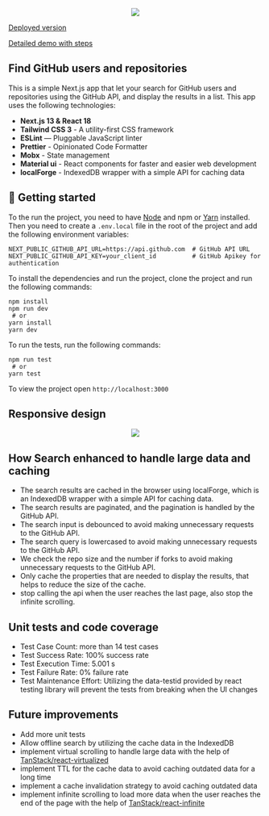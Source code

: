<p align="center">
  <img src="public/gifs/search-1.gif">
</p>

[Deployed version](https://seera-task.vercel.app/)

[Detailed demo with steps](https://app.supademo.com/demo/hapaw3tYXqRMRrzlDiDmn)

## Find GitHub users and repositories
This is a simple Next.js app that let your search for GitHub users and repositories using the GitHub API, and display the results in a list.
This app uses the following technologies:
-  **Next.js 13 & React 18**
-  **Tailwind CSS 3** - A utility-first CSS framework
-  **ESLint** — Pluggable JavaScript linter
-  **Prettier** - Opinionated Code Formatter
-  **Mobx** - State management
-  **Material ui** - React components for faster and easier web development
-  **localForge** - IndexedDB wrapper with a simple API for caching data

## 🚀 Getting started
To the run the project, you need to have [Node](https://nodejs.org/en/) and npm or [Yarn](https://yarnpkg.com/) installed.
Then you need to create a `.env.local` file in the root of the project and add the following environment variables:
```agsl
NEXT_PUBLIC_GITHUB_API_URL=https://api.github.com  # GitHub API URL
NEXT_PUBLIC_GITHUB_API_KEY=your_client_id          # GitHub Apikey for authentication
```
To install the dependencies and run the project, clone the project and run the following commands:

```
npm install
npm run dev
 # or
yarn install
yarn dev
 ```

To run the tests, run the following commands:
```
npm run test
 # or
yarn test
```


To view the project open `http://localhost:3000`


## Responsive design
<p align="center">
  <img src="public/gifs/search-2.gif">
</p>

## How Search enhanced to handle large data and caching
- The search results are cached in the browser using localForge, which is an IndexedDB wrapper with a simple API for caching data.
- The search results are paginated, and the pagination is handled by the GitHub API.
- The search input is debounced to avoid making unnecessary requests to the GitHub API.
- The search query is lowercased to avoid making unnecessary requests to the GitHub API.
- We check the repo size and the number if forks to avoid making unnecessary requests to the GitHub API.
- Only cache the properties that are needed to display the results, that helps to reduce the size of the cache.
- stop calling the api when the user reaches the last page, also stop the infinite scrolling.


## Unit tests and code coverage
- Test Case Count: more than 14 test cases
- Test Success Rate: 100% success rate
- Test Execution Time: 5.001 s
- Test Failure Rate: 0% failure rate
- Test Maintenance Effort: Utilizing the data-testid provided by react testing library will prevent the tests from breaking when the UI changes


## Future improvements
- Add more unit tests
- Allow offline search by utilizing the cache data in the IndexedDB
- implement virtual scrolling to handle large data with the help of [TanStack/react-virtualized](https://tanstack.com/virtual/v3/docs/guide/introduction)
- implement TTL for the cache data to avoid caching outdated data for a long time
- implement a cache invalidation strategy to avoid caching outdated data
- implement infinite scrolling to load more data when the user reaches the end of the page with the help of [TanStack/react-infinite](https://tanstack.com/virtual/v3/docs/examples/react/infinite-scroll)







